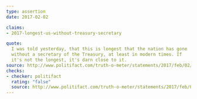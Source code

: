 ```yaml
---
type: assertion
date: 2017-02-02

claims:
- 2017-longest-us-without-treasury-secretary

quote:
  I was told yesterday, that this is longest that the nation has gone
  without a secretary of the Treasury, at least in modern times. If
  it's not the longest, it's darn close to it.
source: http://www.politifact.com/truth-o-meter/statements/2017/feb/02/kellyanne-conway/longest-united-states-has-gone-without-secretary-t/
checks:
- checker: politifact
  rating: "false"
  source: http://www.politifact.com/truth-o-meter/statements/2017/feb/02/kellyanne-conway/longest-united-states-has-gone-without-secretary-t/
---
```

